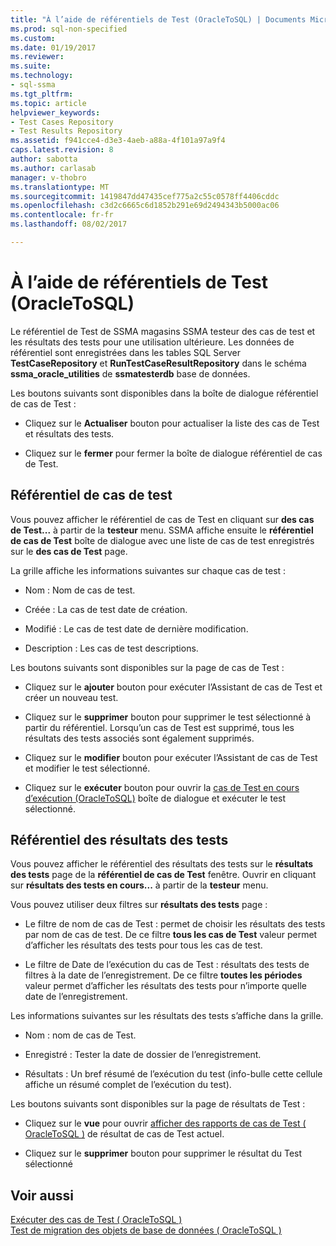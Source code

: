 ```yaml
---
title: "À l’aide de référentiels de Test (OracleToSQL) | Documents Microsoft"
ms.prod: sql-non-specified
ms.custom: 
ms.date: 01/19/2017
ms.reviewer: 
ms.suite: 
ms.technology:
- sql-ssma
ms.tgt_pltfrm: 
ms.topic: article
helpviewer_keywords:
- Test Cases Repository
- Test Results Repository
ms.assetid: f941cce4-d3e3-4aeb-a88a-4f101a97a9f4
caps.latest.revision: 8
author: sabotta
ms.author: carlasab
manager: v-thobro
ms.translationtype: MT
ms.sourcegitcommit: 1419847dd47435cef775a2c55c0578ff4406cddc
ms.openlocfilehash: c3d2c6665c6d1852b291e69d2494343b5000ac06
ms.contentlocale: fr-fr
ms.lasthandoff: 08/02/2017

---
```

# <a name="using-test-repositories-oracletosql"></a>À l’aide de référentiels de Test (OracleToSQL)
Le référentiel de Test de SSMA magasins SSMA testeur des cas de test et les résultats des tests pour une utilisation ultérieure. Les données de référentiel sont enregistrées dans les tables SQL Server **TestCaseRepository** et **RunTestCaseResultRepository** dans le schéma **ssma_oracle_utilities** de **ssmatesterdb** base de données.  
  
Les boutons suivants sont disponibles dans la boîte de dialogue référentiel de cas de Test :  
  
-   Cliquez sur le **Actualiser** bouton pour actualiser la liste des cas de Test et résultats des tests.  
  
-   Cliquez sur le **fermer** pour fermer la boîte de dialogue référentiel de cas de Test.  
  
## <a name="test-cases-repository"></a>Référentiel de cas de test  
Vous pouvez afficher le référentiel de cas de Test en cliquant sur **des cas de Test...** à partir de la **testeur** menu. SSMA affiche ensuite le **référentiel de cas de Test** boîte de dialogue avec une liste de cas de test enregistrés sur le **des cas de Test** page.  
  
La grille affiche les informations suivantes sur chaque cas de test :  
  
-   Nom : Nom de cas de test.  
  
-   Créée : La cas de test date de création.  
  
-   Modifié : Le cas de test date de dernière modification.  
  
-   Description : Les cas de test descriptions.  
  
Les boutons suivants sont disponibles sur la page de cas de Test :  
  
-   Cliquez sur le **ajouter** bouton pour exécuter l’Assistant de cas de Test et créer un nouveau test.  
  
-   Cliquez sur le **supprimer** bouton pour supprimer le test sélectionné à partir du référentiel. Lorsqu’un cas de Test est supprimé, tous les résultats des tests associés sont également supprimés.  
  
-   Cliquez sur le **modifier** bouton pour exécuter l’Assistant de cas de Test et modifier le test sélectionné.  
  
-   Cliquez sur le **exécuter** bouton pour ouvrir la [cas de Test en cours d’exécution (OracleToSQL)](http://msdn.microsoft.com/en-us/fc208cdb-7373-4f6b-8f6c-cdff9d3dcd02) boîte de dialogue et exécuter le test sélectionné.  
  
## <a name="test-results-repository"></a>Référentiel des résultats des tests  
Vous pouvez afficher le référentiel des résultats des tests sur le **résultats des tests** page de la **référentiel de cas de Test** fenêtre. Ouvrir en cliquant sur **résultats des tests en cours...** à partir de la **testeur** menu.  
  
Vous pouvez utiliser deux filtres sur **résultats des tests** page :  
  
-   Le filtre de nom de cas de Test : permet de choisir les résultats des tests par nom de cas de test. De ce filtre **tous les cas de Test** valeur permet d’afficher les résultats des tests pour tous les cas de test.  
  
-   Le filtre de Date de l’exécution du cas de Test : résultats des tests de filtres à la date de l’enregistrement. De ce filtre **toutes les périodes** valeur permet d’afficher les résultats des tests pour n’importe quelle date de l’enregistrement.  
  
Les informations suivantes sur les résultats des tests s’affiche dans la grille.  
  
-   Nom : nom de cas de Test.  
  
-   Enregistré : Tester la date de dossier de l’enregistrement.  
  
-   Résultats : Un bref résumé de l’exécution du test (info-bulle cette cellule affiche un résumé complet de l’exécution du test).  
  
Les boutons suivants sont disponibles sur la page de résultats de Test :  
  
-   Cliquez sur le **vue** pour ouvrir [afficher des rapports de cas de Test &#40; OracleToSQL &#41;](../../ssma/oracle/viewing-test-case-reports-oracletosql.md) de résultat de cas de Test actuel.  
  
-   Cliquez sur le **supprimer** bouton pour supprimer le résultat du Test sélectionné  
  
## <a name="see-also"></a>Voir aussi  
[Exécuter des cas de Test &#40; OracleToSQL &#41;](../../ssma/oracle/running-test-cases-oracletosql.md)  
[Test de migration des objets de base de données &#40; OracleToSQL &#41;](../../ssma/oracle/testing-migrated-database-objects-oracletosql.md)  
  

